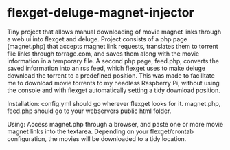 flexget-deluge-magnet-injector
==============================

Tiny project that allows manual downloading of movie magnet links through a web ui into flexget and deluge.
Project consists of a php page (magnet.php) that accepts magnet link requests, translates them to torrent file links through torrage.com, and saves them along with the movie information in a temporary file.
A second php page, feed.php, converts the saved information into an rss feed, which flexget uses to make deluge download the torrent to a predefined position.
This was made to facilitate me to download movie torrents to my headless Raspberry Pi, without using the console and with flexget automatically setting a tidy download position.

Installation:
config.yml should go wherever flexget looks for it.
magnet.php, feed.php should go to your webservers public html folder.

Using:
Access magnet.php through a browser, and paste one or more movie magnet links into the textarea. Depending on your flexget/crontab configuration, the movies will be downloaded to a tidy location.
